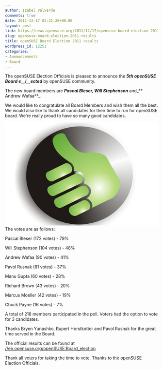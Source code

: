 ```yaml
---
author: Izabel Valverde
comments: true
date: 2011-12-17 02:21:28+00:00
layout: post
link: https://news.opensuse.org/2011/12/17/opensuse-board-election-2011-results/
slug: opensuse-board-election-2011-results
title: openSUSE Board Election 2011 results
wordpress_id: 12251
categories:
- Announcements
- Board
---
```


The openSUSE Election Officials is pleased to announce the **_5th openSUSE Board e__l__ected_** by openSUSE community.

The new board members are _**Pascal Bleser, Will Stephenson**_ and_** Andrew Wafaa**_.

We would like to congratulate all Board Members and wish them all the best. We would also like to thank all candidates for their time to run for openSUSE board. We're really proud to have so many good candidates.

[![](/wp-content/uploads/2011/12/PositiveGreen.jpg)](//news.opensuse.org/2011/12/17/opensuse-board-election-2011-results/positivegreen/)The votes are as follows:

Pascal Bleser (172 votes) - 79%

Will Stephenson (104 votes) - 48%

Andrew Wafaa (90 votes) - 41%

Pavol Rusnak (81 votes) - 37%

Manu Gupta (60 votes) - 28%

Richard Brown (43 votes) - 20%

Marcus Moeller (42 votes) - 19%

Chuck Payne (16 votes) - 7%

A total of 218 members participated in the poll. Voters had the option to vote for 3 candidates.

Thanks Bryen Yunashko, Rupert Horstkotter and Pavol Rusnak for the great time served in the Board.

The official results can be found at [//en.opensuse.org/openSUSE:Board_election](//en.opensuse.org/openSUSE:Board_election)

Thank all voters for taking the time to vote. Thanks to the openSUSE Election Officials.
